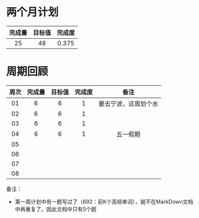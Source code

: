 # 两个月计划

| 完成量 | 目标值 | 完成度 |
| :----: | :----: | :----: |
|   25   |   48   | 0.375  |

# 周期回顾

| 周次 | 完成量 | 目标值 | 完成度 |         备注         |
| :--: | :----: | :----: | :----: | :------------------: |
|  01  |   6    |   6    |   1    | 要去宁波，这周划个水 |
|  02  |   6    |   6    |   1    |                      |
|  03  |   6    |   6    |   1    |                      |
|  04  |   6    |   6    |   1    |       五一假期       |
|  05  |        |        |        |                      |
|  06  |        |        |        |                      |
|  07  |        |        |        |                      |
|  08  |        |        |        |                      |

备注：

- 第一周计划中有一题写过了（692：前K个高频单词），就不在MarkDown文档中再重复了。因此文档中只有5个题

